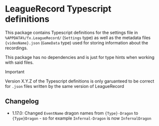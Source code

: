 # LeagueRecord Typescript definitions

This package contains Typescript definitions for the settings file in `%APPDATA%/fx.LeagueRecord/` (`Settings` type) as well as the metadata files `{videoName}.json` (`GameData` type) used for storing information about the recordings.

This package has no dependencies and is just for type hints when working with said files.

> [!IMPORTANT]  
> Version X.Y.Z of the Typescript definitions is only garuanteed to be correct for `.json` files written by the same version of LeagueRecord

## Changelog

- 1.17.0: Changed `EventName` dragon names from `{Type}-Dragon` to `{Type}Dragon` - so for example `Infernal-Dragon` is now `InfernalDragon`

